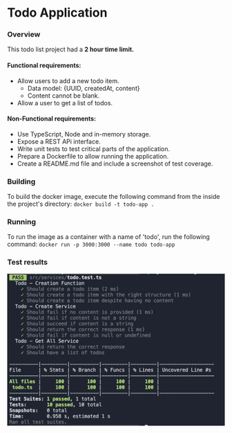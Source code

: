 # Todo Application

### Overview

This todo list project had a <strong>2 hour time limit.</strong>

#### Functional requirements:

-   Allow users to add a new todo item.
    -   Data model: {UUID, createdAt, content}
    -   Content cannot be blank.
-   Allow a user to get a list of todos.

#### Non-Functional requirements:

-   Use TypeScript, Node and in-memory storage.
-   Expose a REST APi interface.
-   Write unit tests to test critical parts of the application.
-   Prepare a Dockerfile to allow running the application.
-   Create a README.md file and include a screenshot of test coverage.

### Building

To build the docker image, execute the following command from the inside the project's directory:
`docker build -t todo-app .`

### Running

To run the image as a container with a name of 'todo', run the following command:
`docker run -p 3000:3000 --name todo todo-app`

### Test results

![Test coverage](test_coverage.png)
